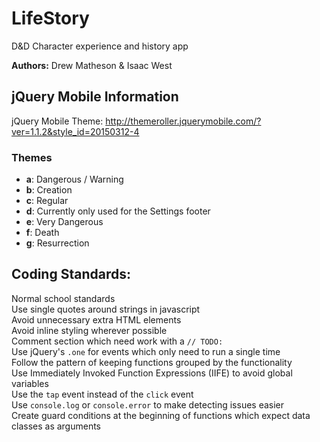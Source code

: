 # LifeStory
D&amp;D Character experience and history app

**Authors:** Drew Matheson &amp; Isaac West

## jQuery Mobile Information
jQuery Mobile Theme: http://themeroller.jquerymobile.com/?ver=1.1.2&style_id=20150312-4

### Themes
* **a**: Dangerous / Warning
* **b**: Creation
* **c**: Regular
* **d**: Currently only used for the Settings footer
* **e**: Very Dangerous
* **f**: Death
* **g**: Resurrection

## Coding Standards:

Normal school standards  
Use single quotes around strings in javascript  
Avoid unnecessary extra HTML elements  
Avoid inline styling wherever possible  
Comment section which need work with a `// TODO:`  
Use jQuery's `.one` for events which only need to run a single time  
Follow the pattern of keeping functions grouped by the functionality  
Use Immediately Invoked Function Expressions (IIFE) to avoid global variables  
Use the `tap` event instead of the `click` event  
Use `console.log` or `console.error` to make detecting issues easier  
Create guard conditions at the beginning of functions which expect data classes as arguments  

  
